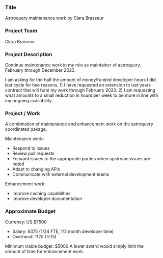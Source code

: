 ### Title
Astroquery maintenance work by Clara Brasseur

### Project Team
Clara Brasseur

### Project Description

Continue maintenance work in my role as maintainer of astroquery, February through December 2023.

I am asking for the half the amount of money/funded developer hours I did last cycle for two reasons. 1) I have requested an extension to last years contract that will fund my work through February 2023. 2) I am requesting what amounts to a small reduction in hours per week to be more in line with my ongoing availability. 

### Project / Work
A combination of maintenance and enhancement work on the astroquery coordinated pakage.

Maintenance work:
 * Respond to issues
 * Review pull requests
 * Forward issues to the appropriate parties when upstream issues are noted
 * Adapt to changing APIs
 * Communicate with external development teams

Enhancement work:
 * Improve caching capabilities
 * Improve developer documentation

### Approximate Budget

Currency: US $7500

 * Salary: 6375 (1/24 FTE, 1/2 month developer time)
 * Overhead: 1125 (%15)


Minimum viable budget: $5000
A lower award would simply limit the amount of time for enhancement work.